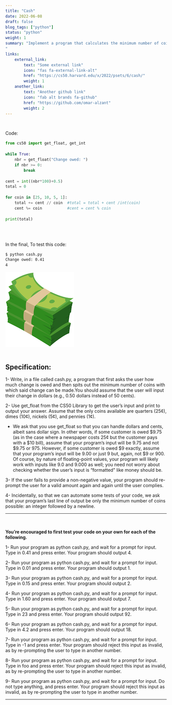 ```yaml
---
title: "Cash"
date: 2022-06-08
draft: false
blog_tags: ["python"]
status: "python"
weight: 1
summary: "Implement a program that calculates the minimum number of coins required to give a user change.
"
links:
    external_link:
        text: "Some external link"
        icon: "fas fa-external-link-alt"
        href: "https://cs50.harvard.edu/x/2022/psets/6/cash/"
        weight: 1
    another_link:
        text: "Another github link"
        icon: "fab alt brands fa-github"
        href: "https://github.com/omar-alzant"
        weight: 2
---
```



</br>

Code:

```python
from cs50 import get_float, get_int

while True:
    nbr = get_float("Change owed: ")
    if nbr >= 0:
        break
        
cent = int((nbr*100)+0.5)
total = 0

for coin in [25, 10, 5, 1]:
    total += cent // coin  #total = total + cent /int(coin)
    cent %= coin           #cent = cent % coin  
    
print(total)
```

</br>
</br>


In the final, To test this code:

```markdown
$ python cash.py
Change owed: 0.41
4
```

<img src="./featured.png" style="max-width: 600px;" />

</br>
</br>

## Specification:

1- Write, in a file called cash.py, a program that first asks the user how much change is owed and then spits out the minimum number of coins with which said change can be made.You should assume that the user will input their change in dollars (e.g., 0.50 dollars instead of 50 cents).

2- Use get_float from the CS50 Library to get the user’s input and print to output your answer. Assume that the only coins available are quarters (25¢), dimes (10¢), nickels (5¢), and pennies (1¢).

- We ask that you use get_float so that you can handle dollars and cents, albeit sans dollar sign. In other words, if some customer is owed $9.75 (as in the case where a newspaper costs 25¢ but the customer pays with a $10 bill), assume that your program’s input will be 9.75 and not $9.75 or 975. However, if some customer is owed $9 exactly, assume that your program’s input will be 9.00 or just 9 but, again, not $9 or 900. Of course, by nature of floating-point values, your program will likely work with inputs like 9.0 and 9.000 as well; you need not worry about checking whether the user’s input is “formatted” like money should be.

3- If the user fails to provide a non-negative value, your program should re-prompt the user for a valid amount again and again until the user complies.

4- Incidentally, so that we can automate some tests of your code, we ask that your program’s last line of output be only the minimum number of coins possible: an integer followed by a newline.


***

</br>
</br>

<strong>
     You’re encouraged to first test your code on your own for each of the following.
</strong>


1- Run your program as python cash.py, and wait for a prompt for input. Type in 0.41 and press enter. Your program should output 4.

2- Run your program as python cash.py, and wait for a prompt for input. Type in 0.01 and press enter. Your program should output 1.

3- Run your program as python cash.py, and wait for a prompt for input. Type in 0.15 and press enter. Your program should output 2.

4- Run your program as python cash.py, and wait for a prompt for input. Type in 1.60 and press enter. Your program should output 7.

5- Run your program as python cash.py, and wait for a prompt for input. Type in 23 and press enter. Your program should output 92.

6- Run your program as python cash.py, and wait for a prompt for input. Type in 4.2 and press enter. Your program should output 18.

7- Run your program as python cash.py, and wait for a prompt for input. Type in -1 and press enter. Your program should reject this input as invalid, as by re-prompting the user to type in another number.

8- Run your program as python cash.py, and wait for a prompt for input. Type in foo and press enter. Your program should reject this input as invalid, as by re-prompting the user to type in another number.

9- Run your program as python cash.py, and wait for a prompt for input. Do not type anything, and press enter. Your program should reject this input as invalid, as by re-prompting the user to type in another number.

***

</br>
</br>


